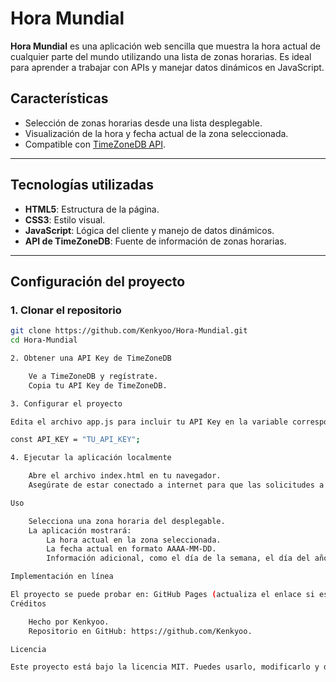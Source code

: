 # Hora Mundial

**Hora Mundial** es una aplicación web sencilla que muestra la hora actual de cualquier parte del mundo utilizando una lista de zonas horarias. Es ideal para aprender a trabajar con APIs y manejar datos dinámicos en JavaScript.

## Características
- Selección de zonas horarias desde una lista desplegable.
- Visualización de la hora y fecha actual de la zona seleccionada.
- Compatible con [TimeZoneDB API](https://timezonedb.com).

---

## Tecnologías utilizadas
- **HTML5**: Estructura de la página.
- **CSS3**: Estilo visual.
- **JavaScript**: Lógica del cliente y manejo de datos dinámicos.
- **API de TimeZoneDB**: Fuente de información de zonas horarias.

---

## Configuración del proyecto

### 1. Clonar el repositorio
```bash
git clone https://github.com/Kenkyoo/Hora-Mundial.git
cd Hora-Mundial

2. Obtener una API Key de TimeZoneDB

    Ve a TimeZoneDB y regístrate.
    Copia tu API Key de TimeZoneDB.

3. Configurar el proyecto

Edita el archivo app.js para incluir tu API Key en la variable correspondiente:

const API_KEY = "TU_API_KEY";

4. Ejecutar la aplicación localmente

    Abre el archivo index.html en tu navegador.
    Asegúrate de estar conectado a internet para que las solicitudes a la API funcionen.

Uso

    Selecciona una zona horaria del desplegable.
    La aplicación mostrará:
        La hora actual en la zona seleccionada.
        La fecha actual en formato AAAA-MM-DD.
        Información adicional, como el día de la semana, el día del año y el número de la semana.

Implementación en línea

El proyecto se puede probar en: GitHub Pages (actualiza el enlace si es necesario).
Créditos

    Hecho por Kenkyoo.
    Repositorio en GitHub: https://github.com/Kenkyoo.

Licencia

Este proyecto está bajo la licencia MIT. Puedes usarlo, modificarlo y distribuirlo libremente. Consulta el archivo LICENSE para más detalles.
